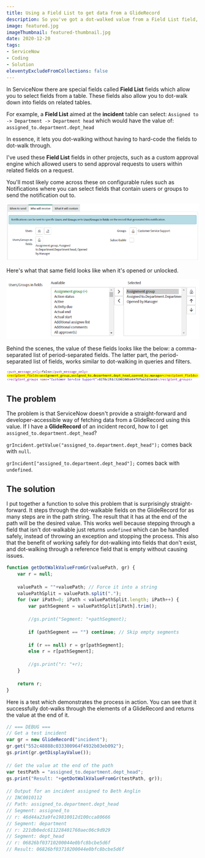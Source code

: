 ```yaml
---
title: Using a Field List to get data from a GlideRecord
description: So you've got a dot-walked value from a Field List field, like "assigned_to.manager.email". How do you use that to get data out of a ServiceNow GlideRecord?
image: featured.jpg
imageThumbnail: featured-thumbnail.jpg
date: 2020-12-20
tags:
- ServiceNow
- Coding
- Solution
eleventyExcludeFromCollections: false
---
```


In ServiceNow there are special fields called **Field List** fields which allow you to select fields from a table. These fields also allow you to dot-walk down into fields on related tables. 

For example, a **Field List** aimed at the **incident** table can select:
`Assigned to -> Department -> Department head`
which would have the value of:
`assigned_to.department.dept_head`

In essence, it lets you dot-walking without having to hard-code the fields to dot-walk through.

I've used these **Field List** fields in other projects, such as a custom approval engine which allowed users to send approval requests to users within related fields on a request.

You'll most likely come across these on configurable rules such as Notifications where you can select fields that contain users or groups to send the notification out to.

![](./image-1.png)

Here's what that same field looks like when it's opened or unlocked.

![](./image-2.png)

Behind the scenes, the value of these fields looks like the below: a comma-separated list of period-separated fields. The latter part, the period-separated list of fields, works similar to dot-walking in queries and filters.

![](./image-3.png)

## The problem
The problem is that ServiceNow doesn't provide a straight-forward and developer-accessible way of fetching data from a GlideRecord using this value. If I have a **GlideRecord** of an incident record, how to I get `assigned_to.department.dept_head`?

`grIncident.getValue("assigned_to.department.dept_head");` comes back with `null`.

`grIncident["assigned_to.department.dept_head"];` comes back with `undefined`.

## The solution
I put together a function to solve this problem that is surprisingly straight-forward. It steps through the dot-walkable fields on the GlideRecord for as many steps are in the path string. The result that it has at the end of the path will be the desired value. This works well because stepping through a field that isn't dot-walkable just returns `undefined` which can be handled safely, instead of throwing an exception and stopping the process. This also  that the benefit of working safely for dot-walking into fields that don't exist, and dot-walking through a reference field that is empty without causing issues.

```js
function getDotWalkValueFromGr(valuePath, gr) {
	var r = null;
	
	valuePath = ""+valuePath; // Force it into a string
	valuePathSplit = valuePath.split(".");
	for (var iPath=0; iPath < valuePathSplit.length; iPath++) {
		var pathSegment = valuePathSplit[iPath].trim();
		
		//gs.print("Segment: "+pathSegment);
		
		if (pathSegment == "") continue; // Skip empty segments
		
		if (r == null) r = gr[pathSegment];
		else r = r[pathSegment];
		
		//gs.print("r: "+r);
	}

	return r;
}
```

Here is a test which demonstrates the process in action. You can see that it successfully dot-walks through the elements of a GlideRecord and returns the value at the end of it.

```js
// === DEBUG ===
// Get a test incident
var gr = new GlideRecord("incident");
gr.get("552c48888c033300964f4932b03eb092");
gs.print(gr.getDisplayValue());

// Get the value at the end of the path
var testPath = "assigned_to.department.dept_head";
gs.print("Result: "+getDotWalkValueFromGr(testPath, gr));

// Output for an incident assigned to Beth Anglin
// INC0010112
// Path: assigned_to.department.dept_head
// Segment: assigned_to
// r: 46d44a23a9fe19810012d100cca80666
// Segment: department
// r: 221db0edc611228401760aec06c9d929
// Segment: dept_head
// r: 06826bf03710200044e0bfc8bcbe5d6f
// Result: 06826bf03710200044e0bfc8bcbe5d6f
```